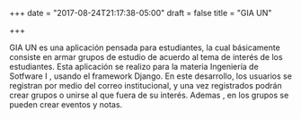 +++
date = "2017-08-24T21:17:38-05:00"
draft = false
title = "GIA UN"

+++

GIA UN es una aplicación pensada para estudiantes, la cual básicamente consiste en armar grupos de estudio de acuerdo al tema de interés de los estudiantes. Esta aplicación se realizo para la materia Ingeniería de Sotfware I , usando el framework Django. En este desarrollo, los usuarios se registran por medio del correo institucional, y una vez registrados podrán crear grupos o unirse al que fuera de su interés. Ademas , en los grupos se pueden crear eventos y notas.
